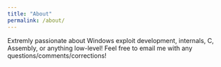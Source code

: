 ```yaml
---
title: "About"
permalink: /about/
---
```


Extremly passionate about Windows exploit development, internals, C, Assembly, or anything low-level! Feel free to email me with any questions/comments/corrections!
